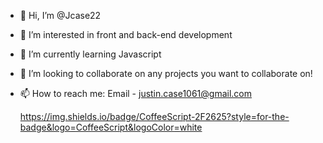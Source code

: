 - 👋 Hi, I’m @Jcase22
- 👀 I’m interested in front and back-end development
- 🌱 I’m currently learning Javascript
- 💞️ I’m looking to collaborate on any projects you want to collaborate on!
- 📫 How to reach me:
     Email - justin.case1061@gmail.com
    
    
    https://img.shields.io/badge/CoffeeScript-2F2625?style=for-the-badge&logo=CoffeeScript&logoColor=white
     

<!---
Jcase22/Jcase22 is a ✨ special ✨ repository because its `README.md` (this file) appears on your GitHub profile.
You can click the Preview link to take a look at your changes.
--->
